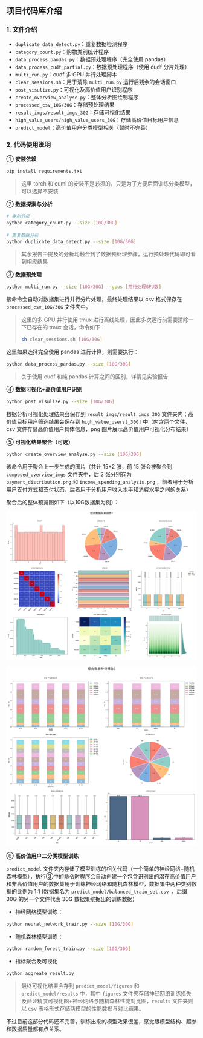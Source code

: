 ## 项目代码库介绍

### 1. 文件介绍

- `duplicate_data_detect.py`：重复数据检测程序
- `category_count.py`：购物类别统计程序
- `data_process_pandas.py`：数据预处理程序（完全使用 pandas）
- `data_process_cudf_partial.py`：数据预处理程序（使用 cudf 分片处理）
- `multi_run.py`：cudf 多 GPU 并行处理脚本
- `clear_sessions.sh`：用于清除 `multi_run.py` 运行后残余的会话窗口
- `post_visulize.py`：可视化及高价值用户识别程序
- `create_overview_analyse.py`：整体分析图绘制程序
- `processed_csv_10G/30G`：存储预处理结果
- `result_imgs/result_imgs_30G`：存储可视化结果
- `high_value_users/high_value_users_30G`：存储高价值目标用户信息
- `predict_model`：高价值用户分类模型相关（暂时不完善）

### 2. 代码使用说明

① **安装依赖**

```bash
pip install requirements.txt
```

>这里 torch 和 cuml 的安装不是必须的，只是为了方便后面训练分类模型，可以选择不安装

② **数据探索与分析**

```bash
# 类别分析
python category_count.py --size [10G/30G]

# 重复数据分析
python duplicate_data_detect.py --size [10G/30G]
```

> 其余报告中提及的分析均融合到了数据预处理步骤，运行预处理代码即可看到相应结果

③ **数据预处理**

```bash
python multi_run.py --size [10G/30G] --gpus [并行处理GPU数]
```

该命令会自动对数据集进行并行分片处理，最终处理结果以 csv 格式保存在 `processed_csv_10G/30G` 文件夹中。

>  这里的多 GPU 并行使用 tmux 进行离线处理，因此多次运行前需要清除一下已存在的 tmux 会话，命令如下：
>
> ```bash
> sh clear_sessions.sh [10G/30G]
> ```

这里如果选择完全使用 pandas 进行计算，则需要执行：

```bash
python data_process_pandas.py --size [10G/30G]
```

> 关于使用 cudf 和纯 pandas 计算之间的区别，详情见实验报告

④ **数据可视化+高价值用户识别**

```bash
python post_visulize.py --size [10G/30G]
```

数据分析可视化处理结果会保存到 `result_imgs/result_imgs_30G` 文件夹内；高价值目标用户筛选结果会保存到 `high_value_users[_30G]` 中（内含两个文件，csv 文件存储高价值用户具体信息，png 图片展示高价值用户可视化分布结果）

⑤ **可视化结果聚合（可选）**

```bash
python create_overview_analyse.py --size [10G/30G]
```

该命令用于聚合上一步生成的图片（共计 15+2 张，前 15 张会被聚合到 `composed_overview_imgs` 文件夹中，后 2 张分别存为 `payment_distribution.png` 和 `income_spending_analysis.png` ，前者用于分析用户支付方式和支付状态，后者用于分析用户收入水平和消费水平之间的关系）

聚合后的整体预览图如下（以10G数据集为例）：

![综合分析图](composed_overview_imgs/overview_analysis1.png)



![综合分析图2](composed_overview_imgs/overview_analysis2.png)

⑥ **高价值用户二分类模型训练**

`predict_model` 文件夹内存储了模型训练的相关代码（一个简单的神经网络+随机森林模型），执行③中的命令时程序会自动创建一个包含识别出的潜在高价值用户和非高价值用户的数据集用于训练神经网络和随机森林模型，数据集中两种类别数据的比例为 1:1 (数据集名为  `predict_model/balanced_train_set.csv `，后缀 30G 的另一个文件代表 30G 数据集挖掘出的训练数据）

- 神经网络模型训练：

```bash
python neural_network_train.py --size [10G/30G]
```

- 随机森林模型训练：

```bash
python random_forest_train.py --size [10G/30G]
```

- 指标聚合及可视化

```bash
python aggreate_result.py
```

> 最终可视化结果会存到  `predict_model/figures`  和  `predict_model/results`  中，其中 `figures` 文件夹存储神经网络训练损失及验证精度可视化图+神经网络与随机森林性能对比图，`results` 文件夹则以 csv 表格形式存储两模型的性能数据与对比结果。

不过目前这部分代码还不完善，训练出来的模型效果很差，感觉跟模型结构、超参和数据质量都有点关系。
